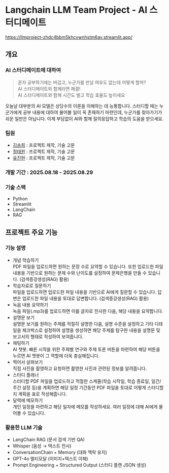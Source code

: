 # Langchain LLM Team Project - AI 스터디메이트

https://llmproject-zhdc4bbm5khcvwnhstm6av.streamlit.app/

## 개요

### AI 스터디메이트에 대하여

> 혼자 공부하기에는 버겁고, 누군가를 만날 여유도 없는데 어떻게 할까?  
AI 스터디메이트와 함께라면 해결!  
AI 스터디메이트와 함께 시간도 벌고 학습 효율도 높이세요
> 
오늘날 대부분의 AI 모델은 상당수의 이론을 이해하는 데 능통합니다. 스터디할 때는 누군가에게 공부 내용에 대하여 물어볼 일이 꼭 존재하기 마련인데, 누군가를 찾아가기가 쉬운 일만은 아닙니다. 이제 부담없이 AI와 함께 질의응답하고 학습의 도움을 받으세요.

### 팀원

- [김송희](https://github.com/songhee121) : 프로젝트 제작, 기술 고문
- [정태원](https://github.com/JungEH1) : 프로젝트 제작, 기술 고문
- [유진현](https://github.com/SiBaekLee) : 프로젝트 제작, 기술 고문

### 개발 기간 : 2025.08.18 - 2025.08.29

### 기술 스택

- Python
- Streamlit
- LangChain
- RAG

## 프로젝트 주요 기능

### 기능 설명

- 개념 학습하기  
PDF 파일을 업로드하면 원하는 문장 수로 요약할 수 있습니다. 또한 업로드한 파일 내용을 기반으로 원하는 문제 수와 난이도를 설정하여 문제은행을 만들 수 있습니다. (검색증강생성(RAG) 활용)
- 학습자료로 질문하기  
파일을 업로드하면 업로드한 파일 내용을 기반으로 AI에게 질문할 수 있습니다. 답변은 업로드한 파일 내용을 토대로 답변합니다. (검색증강생성(RAG) 활용)
- 녹음 내용 요약하기  
녹음 파일(.mp3)를 업로드하면 이를 글자로 전사한 다음, 해당 내용을 요약합니다.
- 설명문 보기  
설명문 보기를 원하는 주제를 적절히 설명한 다음, 설명 수준을 설정하고 기타 디테일을 체크박스로 설정하여 설명을 생성하면 해당 주제를 탐구한 내용을 설명문 및 보고서의 형태로 작성하여 보여줍니다.
- 채팅하기  
AI 챗봇. 빠른 시작을 위한 주제별 연구와 주제 토론 버튼을 마련하여 해당 버튼을 누르면 AI 챗봇이 그 역할에 더욱 충실해집니다.
- 찍어서 살펴보기  
직접 사진을 촬영하고 요청하면 촬영한 사진과 관련된 정보를 알려줍니다.
- 스터디 플래너  
스터디할 PDF 파일을 업로드하고 적절한 스케줄(학습 시작일, 학습 종료일, 일간/주간 설정 등)을 계획하면 해당 일정 기간동안 PDF 파일을 토대로 어떻게 스터디할 지 계획을 표로 작성해줍니다.
- 달력에 메모하기  
개인 일정을 마련하고 해당 일자에 메모를 작성하세요. 여러 일정에 대해 AI에게 물어볼 수 있습니다.

### 활용한 LLM 기술

- LangChain RAG (문서 검색 기반 QA)
- Whisper (음성 → 텍스트 전사)
- ConversationChain + Memory (대화 맥락 유지)
- GPT-4o 멀티모달 (이미지+텍스트 이해)
- Prompt Engineering + Structured Output (스터디 플랜 JSON 생성)

